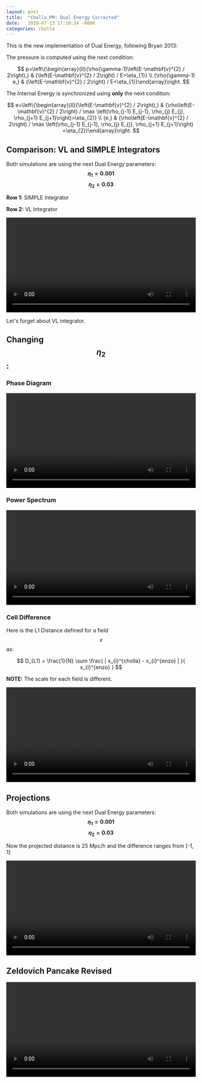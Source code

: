 ```yaml
---
layout: post
title:  "Cholla_PM: Dual Energy Corrected"
date:   2019-07-13 17:10:24 -0800
categories: cholla
---
```


This is the new implementation of Dual Energy, following Bryan 2013:

The pressure is computed using the next condition:

$$
p=\left\{\begin{array}{ll}{\rho(\gamma-1)\left(E-\mathbf{v}^{2} / 2\right),} & {\left(E-\mathbf{v}^{2} / 2\right) / E>\eta_{1}} \\ {\rho(\gamma-1) e,} & {\left(E-\mathbf{v}^{2} / 2\right) / E<\eta_{1}}\end{array}\right.
$$

The Internal Energy is synchronized using **only** the next condition:

$$
e=\left\{\begin{array}{ll}{\left(E-\mathbf{v}^{2} / 2\right),} & {\rho\left(E-\mathbf{v}^{2} / 2\right) / \max \left(\rho_{j-1} E_{j-1}, \rho_{j} E_{j}, \rho_{j+1} E_{j+1}\right)>\eta_{2}} \\ {e,} & {\rho\left(E-\mathbf{v}^{2} / 2\right) / \max \left(\rho_{j-1} E_{j-1}, \rho_{j} E_{j}, \rho_{j+1} E_{j+1}\right)<\eta_{2}}\end{array}\right.
$$

## Comparison: VL and SIMPLE Integrators

Both simulations are using the next Dual Energy parameters: **$$\eta_1 = 0.001$$    $$\eta_2=0.03$$**

**Row 1:** SIMPLE Integrator

**Row 2:** VL Integrator

<div style="text-align: center">
<video src="{{ site.url }}assets/videos/phase_diagram_DE_VL.mp4" width="100%"  height="auto" controls preload> </video>
</div>

Let's forget about VL integrator.


## Changing $$\eta_2$$:

### Phase Diagram

<div style="text-align: center">
<video src="{{ site.url }}assets/videos/phase_diagram_several_eta2.mp4" width="100%"  height="auto" controls preload> </video>
</div>


### Power Spectrum

<div style="text-align: center">
<video src="{{ site.url }}assets/videos/ps_128_eta2.mp4" width="100%"  height="auto" controls preload> </video>
</div>


### Cell Difference

Here is the L1 Distance defined for a field $$x$$ as:

$$
D_{L1} = \frac{1}{N} \sum \frac{ |  x_{i}^{cholla} - x_{i}^{enzo} |  }{ x_{i}^{enzo} }
$$

**NOTE:** The scale for each field is different.


<div style="text-align: center">
<video src="{{ site.url }}assets/videos/l1_difference_eta2.mp4" width="100%"  height="auto" controls preload> </video>
</div>

## Projections

Both simulations are using the next Dual Energy parameters: **$$\eta_1 = 0.001$$    $$\eta_2=0.03$$**


Now the projected distance is 25 Mpc/h  and the difference ranges from [-1, 1]

<div style="text-align: center">
<video src="{{ site.url }}assets/videos/projections_eta2.mp4" width="100%"  height="auto" controls preload> </video>
</div>



## Zeldovich Pancake Revised

<div style="text-align: center">
<video src="{{ site.url }}assets/videos/zeldovich_eta2.mp4" width="100%"  height="auto" controls preload> </video>
</div>



